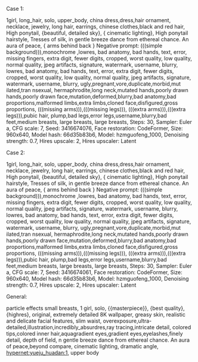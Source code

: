 Case 1:

1girl, long_hair, solo, upper_body, china dress,dress,hair ornament, necklace, jewelry, long hair, earrings, chinese clothes,black and red hair, High ponytail, {beautiful, detailed sky}, { cinematic lighting}, High ponytail hairstyle, Tresses of silk, in gentle breeze dance from ethereal chance. An aura of peace, { arms behind back } 
Negative prompt: (((simple background))),monochrome ,lowres, bad anatomy, bad hands, text, error, missing fingers, extra digit, fewer digits, cropped, worst quality, low quality, normal quality, jpeg artifacts, signature, watermark, username, blurry, lowres, bad anatomy, bad hands, text, error, extra digit, fewer digits, cropped, worst quality, low quality, normal quality, jpeg artifacts, signature, watermark, username, blurry, ugly,pregnant,vore,duplicate,morbid,mut ilated,tran nsexual, hermaphrodite,long neck,mutated hands,poorly drawn hands,poorly drawn face,mutation,deformed,blurry,bad anatomy,bad proportions,malformed limbs,extra limbs,cloned face,disfigured,gross proportions, (((missing arms))),(((missing legs))), (((extra arms))),(((extra legs))),pubic hair, plump,bad legs,error legs,username,blurry,bad feet,medium breasts, large breasts, large breasts, 
Steps: 30, Sampler: Euler a, CFG scale: 7, Seed: 3416674076, Face restoration: CodeFormer, Size: 960x640, Model hash: 66d35b83b6, Model: hzmguofeng_1000, Denoising strength: 0.7, Hires upscale: 2, Hires upscaler: Latent


Case 2:

1girl, long_hair, solo, upper_body, china dress,dress,hair ornament, necklace, jewelry, long hair, earrings, chinese clothes,black and red hair, High ponytail, {beautiful, detailed sky}, { cinematic lighting}, High ponytail hairstyle, Tresses of silk, in gentle breeze dance from ethereal chance. An aura of peace, { arms behind back } 
Negative prompt: (((simple background))),monochrome ,lowres, bad anatomy, bad hands, text, error, missing fingers, extra digit, fewer digits, cropped, worst quality, low quality, normal quality, jpeg artifacts, signature, watermark, username, blurry, lowres, bad anatomy, bad hands, text, error, extra digit, fewer digits, cropped, worst quality, low quality, normal quality, jpeg artifacts, signature, watermark, username, blurry, ugly,pregnant,vore,duplicate,morbid,mut ilated,tran nsexual, hermaphrodite,long neck,mutated hands,poorly drawn hands,poorly drawn face,mutation,deformed,blurry,bad anatomy,bad proportions,malformed limbs,extra limbs,cloned face,disfigured,gross proportions, (((missing arms))),(((missing legs))), (((extra arms))),(((extra legs))),pubic hair, plump,bad legs,error legs,username,blurry,bad feet,medium breasts, large breasts, large breasts, 
Steps: 30, Sampler: Euler a, CFG scale: 7, Seed: 3416674061, Face restoration: CodeFormer, Size: 960x640, Model hash: 66d35b83b6, Model: hzmguofeng_1000, Denoising strength: 0.7, Hires upscale: 2, Hires upscaler: Latent

General:

particle effects small breasts, 1 girl, solo, {{masterpiece}}, {best quality},{highres}, original, extremely detailed 8K wallpaper,  greasy skin, realistic and delicate facial features, slim waist, overexposure,ultra-detailed,illustration,incredibly_absurdres,ray tracing,intricate detail, colored tips,colored inner hair,aquagradient eyes,gradient eyes,eyelashes,finely detail, depth of field, n gentle breeze dance from ethereal chance. An aura of peace,beyond compare, cinematic lighting, dramatic angle,  <hypernet:yueju_huadan:1>, upper body


